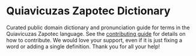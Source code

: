 
# Quiavicuzas Zapotec Dictionary

Curated public domain dictionary and pronunciation guide for terms in the Quiavicuzas Zapotec language. See the [contributing guide](https://github.com/drumworkteam/term/blob/make/.github/contributing.md) for details on how to contribute. We would love your support, even if it is just fixing a word or adding a single definition. Thank you for all your help!